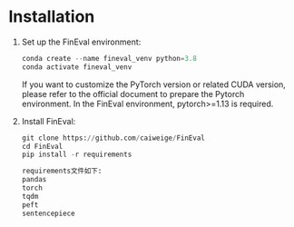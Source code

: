 # Installation

1. Set up the FinEval environment:

   ```python
   conda create --name fineval_venv python=3.8
   conda activate fineval_venv
   ```
   If you want to customize the PyTorch version or related CUDA version, please refer to the official document to prepare the Pytorch environment. In the FinEval environment, pytorch>=1.13 is required.

2. Install FinEval:

   ```python
   git clone https://github.com/caiweige/FinEval
   cd FinEval
   pip install -r requirements
   
   requirements文件如下:
   pandas
   torch
   tqdm
   peft 
   sentencepiece
   ```

